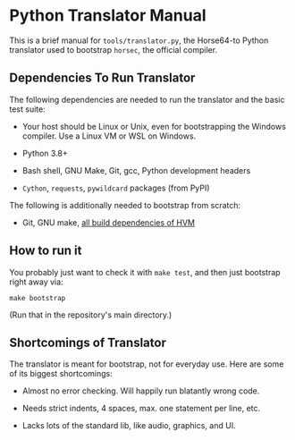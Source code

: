 
Python Translator Manual
========================

This is a brief manual for `tools/translator.py`, the Horse64-to Python
translator used to bootstrap `horsec`, the official compiler.


Dependencies To Run Translator
------------------------------

The following dependencies are needed to run the translator and the
basic test suite:

- Your host should be Linux or Unix, even for bootstrapping
  the Windows compiler. Use a Linux VM or WSL on Windows.

- Python 3.8+

- Bash shell, GNU Make, Git, gcc, Python development headers

- `Cython`, `requests`, `pywildcard` packages (from PyPI)

The following is additionally needed to bootstrap from scratch:

- Git, GNU make, [all build dependencies of HVM](#FIXME)


How to run it
-------------

You probably just want to check it with `make test`,
and then just bootstrap right away via:

`make bootstrap`

(Run that in the repository's main directory.)


Shortcomings of Translator
--------------------------

The translator is meant for bootstrap, not for everyday use.
Here are some of its biggest shortcomings:

- Almost no error checking. Will happily run blatantly wrong code.

- Needs strict indents, 4 spaces, max. one statement per line, etc.

- Lacks lots of the standard lib, like audio, graphics, and UI.

